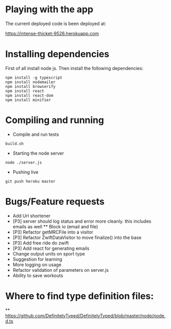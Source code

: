 # Playing with the app

The current deployed code is been deployed at:

https://intense-thicket-9526.herokuapp.com

# Installing dependencies

First of all install node js. Then install the following dependencies:


```
npm install -g typescript
npm install nodemailer
npm install browserify
npm install react
npm install react-dom
npm install minifier
```

# Compiling and running

* Compile and run tests

```
build.sh
```

* Starting the node server

```
node ./server.js
```

* Pushing live

```
git push heroku master
```

# Bugs/Feature requests
* Add Url shortener
* [P3] server should log status and error more cleanly. this includes emails as well
** Block io (email and file) 
* [P3] Refactor getMRCFile into a visitor
* [P3] Refactor ZwiftDataVisitor to move finalize() into the base
* [P3] Add free ride do zwift
        <FreeRide Duration="600" FlatRoad="1"/>
* [P3] Add react for generating emails
* Change output units on sport type
* Suggestion for learning
* More logging on usage
* Refactor validation of parameters on server.js
* Ability to save workouts


# Where to find type definition files:
** https://github.com/DefinitelyTyped/DefinitelyTyped/blob/master/node/node.d.ts
